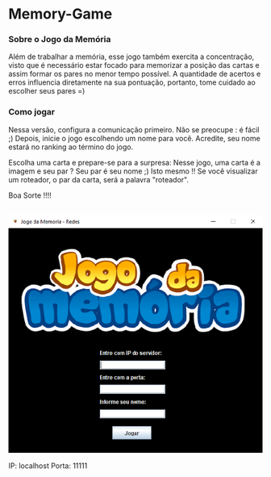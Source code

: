 # Memory-Game 

### Sobre o Jogo da Memória

Além de trabalhar a memória, esse jogo também exercita a concentração, visto que é necessário estar focado para memorizar a posição das cartas e assim formar os pares no menor tempo possível. A quantidade de acertos e erros influencia diretamente na sua pontuação, portanto, tome cuidado ao escolher seus pares =) 

### Como jogar

Nessa versão, configura a comunicação primeiro. Não se preocupe : é fácil ;)
Depois, inicie o jogo escolhendo um nome para você. Acredite, seu nome estará no ranking ao término do jogo.

Escolha uma carta e prepare-se para a surpresa: Nesse jogo, uma carta é a imagem e seu par ? Seu par é seu nome ;)
Isto mesmo !! Se você visualizar um roteador, o par da carta, será a palavra "roteador".

Boa Sorte !!!!

<br>
<img src="https://github.com/elayneargollo/Game-Memory/blob/main/src/main/java/images/telaInicial.png"/>
</br>

IP: localhost
Porta: 11111
